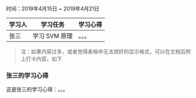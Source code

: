 时间：2019年4月15日 ~ 2019年4月21日

学习人|学习任务|学习心得
------ | ------ | ------ 
张三 | 学习 SVM 原理 | 。。。

> 注：如果内容过多，或者觉得表格中无法很好的显示格式，可以在文档后附上打卡内容，如下

### 张三的学习心得

这是张三的学习心得：。。。
